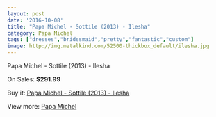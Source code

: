 ```yaml
---
layout: post
date: '2016-10-08'
title: "Papa Michel - Sottile (2013) - Ilesha"
category: Papa Michel
tags: ["dresses","bridesmaid","pretty","fantastic","custom"]
image: http://img.metalkind.com/52500-thickbox_default/ilesha.jpg
---
```

Papa Michel - Sottile (2013) - Ilesha

On Sales: **$291.99**
<a href="https://www.metalkind.com/en/papa-michel/3050-ilesha.html"><amp-img layout="responsive" width="600" height="600" src="//img.metalkind.com/52500-thickbox_default/ilesha.jpg" alt="Papa Michel - Sottile (2013) - Ilesha 0" /></a>
<a href="https://www.metalkind.com/en/papa-michel/3050-ilesha.html"><amp-img layout="responsive" width="600" height="600" src="//img.metalkind.com/52501-thickbox_default/ilesha.jpg" alt="Papa Michel - Sottile (2013) - Ilesha 1" /></a>

Buy it: [Papa Michel - Sottile (2013) - Ilesha](https://www.metalkind.com/en/papa-michel/3050-ilesha.html "Papa Michel - Sottile (2013) - Ilesha")

View more: [Papa Michel](https://www.metalkind.com/en/97-papa-michel "Papa Michel")